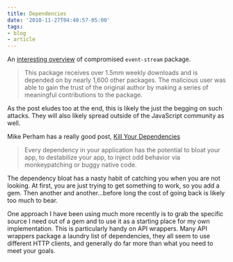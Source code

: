 ```yaml
---
title: Dependencies
date: '2018-11-27T04:40:57-05:00'
tags:
- blog
- article
---
```


An [interesting overview][1] of compromised `event-stream` package.

> This package receives over 1.5mm weekly downloads and is depended on by nearly 1,600 other packages. The malicious user was able to gain the trust of the original author by making a series of meaningful contributions to the package.

As the post eludes too at the end, this is likely the just the begging on such attacks. They will also likely spread outside of the JavaScript community as well.

Mike Perham has a really good post, [Kill Your Dependencies][2]

> Every dependency in your application has the potential to bloat your app, to destabilize your app, to inject odd behavior via monkeypatching or buggy native code.

The dependency bloat has a nasty habit of catching you when you are not looking. At first, you are just trying to get something to work, so you add a gem. Then another and another...before long the cost of going back is likely too much to bear.

One approach I have been using much more recently is to grab the specific source I need out of a gem and to use it as a starting place for my own implementation. This is particularly handy on API wrappers. Many API wrappers package a laundry list of dependencies, they all seem to use different HTTP clients, and generally do far more than what you need to meet your goals.


[1]:https://medium.com/intrinsic/compromised-npm-package-event-stream-d47d08605502
[2]:https://www.mikeperham.com/2016/02/09/kill-your-dependencies/
